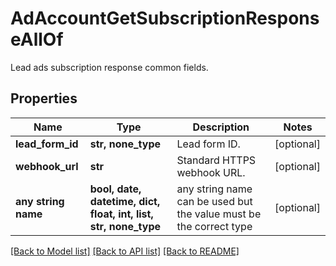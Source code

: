 # AdAccountGetSubscriptionResponseAllOf

Lead ads subscription response common fields.

## Properties
Name | Type | Description | Notes
------------ | ------------- | ------------- | -------------
**lead_form_id** | **str, none_type** | Lead form ID. | [optional] 
**webhook_url** | **str** | Standard HTTPS webhook URL. | [optional] 
**any string name** | **bool, date, datetime, dict, float, int, list, str, none_type** | any string name can be used but the value must be the correct type | [optional]

[[Back to Model list]](../README.md#documentation-for-models) [[Back to API list]](../README.md#documentation-for-api-endpoints) [[Back to README]](../README.md)


